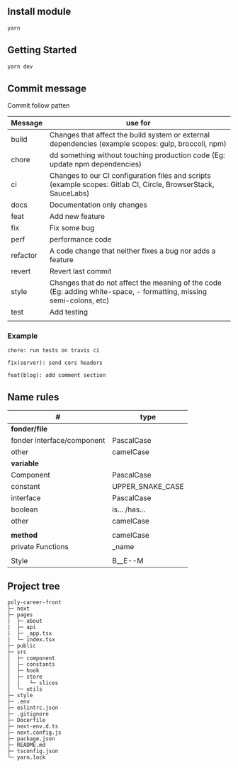 ## Install module

```bash
yarn
```

## Getting Started

```bash
yarn dev
```

## Commit message

Commit follow patten

| **Message** | **use for**                                                                                                         |
| ----------- | ------------------------------------------------------------------------------------------------------------------- |
| build       | Changes that affect the build system or external dependencies (example scopes: gulp, broccoli, npm)                 |
| chore       | dd something without touching production code (Eg: update npm dependencies)                                         |
| ci          | Changes to our CI configuration files and scripts (example scopes: Gitlab CI, Circle, BrowserStack, SauceLabs)      |
| docs        | Documentation only changes                                                                                          |
| feat        | Add new feature                                                                                                     |
| fix         | Fix some bug                                                                                                        |
| perf        | performance code                                                                                                    |
| refactor    | A code change that neither fixes a bug nor adds a feature                                                           |
| revert      | Revert last commit                                                                                                  |
| style       | Changes that do not affect the meaning of the code (Eg: adding white-space, - formatting, missing semi-colons, etc) |
| test        | Add testing                                                                                                         |
|             |                                                                                                                     |

### Example

```
chore: run tests on travis ci
```

```
fix(server): send cors headers
```

```
feat(blog): add comment section
```

## Name rules

| #                          | type             |
| -------------------------- | ---------------- |
| **fonder/file**            |
| fonder interface/component | PascalCase       |
| other                      | camelCase        |
| **variable**               |
| Component                  | PascalCase       |
| constant                   | UPPER_SNAKE_CASE |
| interface                  | PascalCase       |
| boolean                    | is... /has...    |
| other                      | camelCase        |
|                            |                  |
| **method**                 | camelCase        |
| private Functions          | \_name           |
|                            |                  |
| Style                      | B\_\_E--M        |

## Project tree

```
poly-career-front
├─ next
├─ pages
|  ├─ about
|  ├─ api
|  ├─ _app.tsx
|  └─ index.tsx
├─ public
├─ src
│  ├─ component
│  ├─ constants
│  ├─ hook
│  ├─ store
│  |   └─ slices
│  └─ utils
├─ style
├─ .env
├─ eslintrc.json
├─ .gitignore
├─ Docerfile
├─ next-env.d.ts
├─ next.config.js
├─ package.json
├─ README.md
├─ tsconfig.json
└─ yarn.lock

```

